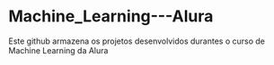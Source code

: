 # Machine_Learning---Alura
Este github armazena os projetos desenvolvidos durantes o curso de Machine Learning da Alura
